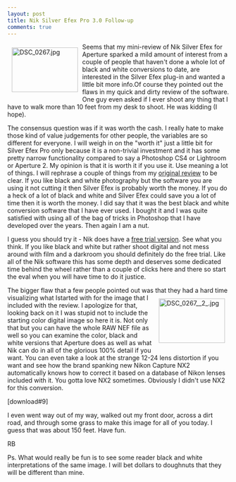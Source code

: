 ```yaml
---
layout: post
title: Nik Silver Efex Pro 3.0 Follow-up
comments: true
---
```

<a rel="lightbox" href="/wp-content/uploads/2009/06/DSC_0267.jpg"><img title="DSC_0267.jpg" src="/wp-content/uploads/2009/06/.thumbs/.DSC_0267.jpg" border="0" alt="DSC_0267.jpg" hspace="10" vspace="10" width="150" height="101" align="left" /></a>Seems that my mini-review of Nik Silver Efex for Aperture sparked a mild amount of interest from a couple of people that haven't done a whole lot of black and white conversions to date, are interested in the Silver Efex plug-in and wanted a little bit more info.Of course they pointed out the flaws in my quick and dirty review of the software. One guy even asked if I ever shoot any thing that I have to walk more than 10 feet from my desk to shoot. He was kidding (I hope).

The consensus question was if it was worth the cash. I really hate to make those kind of value judgements for other people, the variables are so different for everyone. I will weigh in on the "worth it" just a little bit for Silver Efex Pro only because it is a non-trivial investment and it has some pretty narrow functionality compared to say a Photoshop CS4 or Lightroom or Aperture 2. My opinion is that it is worth it if you use it. Use meaning a lot of things. I will rephrase a couple of things from my <a href="http://photo.rwboyer.com/2009/06/aperture-plug-in-mini-review-nik-silver-efex-pro-30/">original review</a> to be clear. If you like black and white photography but the software you are using it not cutting it then Silver Efex is probably worth the money. If you do a heck of a lot of black and white and Silver Efex could save you a lot of time then it is worth the money. I did say that it was the best black and white conversion software that I have ever used. I bought it and I was quite satisfied with using all of the bag of tricks in Photoshop that I have developed over the years. Then again I am a nut.

I guess you should try it - Nik does have a <a href="http://www.niksoftware.com/silverefexpro/usa/entry.php">free trial version</a>. See what you think. If you like black and white but rather shoot digital and not mess around with film and a darkroom you should definitely do the free trial. Like all of the Nik software this has some depth and deserves some dedicated time behind the wheel rather than a couple of clicks here and there so start the eval when you will have time to do it justice.

The bigger flaw that a few people pointed out was that they had a hard time visualizing what I<a rel="lightbox" href="/wp-content/uploads/2009/06/DSC_0267__2_.jpg"><img title="DSC_0267__2_.jpg" src="/wp-content/uploads/2009/06/.thumbs/.DSC_0267__2_.jpg" border="0" alt="DSC_0267__2_.jpg" hspace="10" vspace="10" width="150" height="101" align="right" /></a>started with for the image that I included with the review. I apologize for that, looking back on it I was stupid not to include the starting color digital image so here it is. Not only that but you can have the whole RAW NEF file as well so you can examine the color, black and white versions that Aperture does as well as what Nik can do in all of the glorious 100% detail if you want. You can even take a look at the strange 12-24 lens distortion if you want and see how the brand spanking new Nikon Capture NX2 automatically knows how to correct it based on a database of Nikon lenses included with it. You gotta love NX2 sometimes. Obviously I didn't use NX2 for this conversion.

[download#9]

I even went way out of my way, walked out my front door, across a dirt road, and through some grass to make this image for all of you today. I guess that was about 150 feet. Have fun.

RB

Ps. What would really be fun is to see some reader black and white interpretations of the same image. I will bet dollars to doughnuts that they will be different than mine.